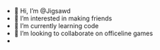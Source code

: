 - 👋 Hi, I’m @Jigsawd
- 👀 I’m interested in making friends
- 🌱 I’m currently learning code
- 💞️ I’m looking to collaborate on officeline games
-
<!---
Jigsawd/Jigsawd is a ✨ special ✨ repository because its `README.md` (this file) appears on your GitHub profile.
You can click the Preview link to take a look at your changes.
--->
